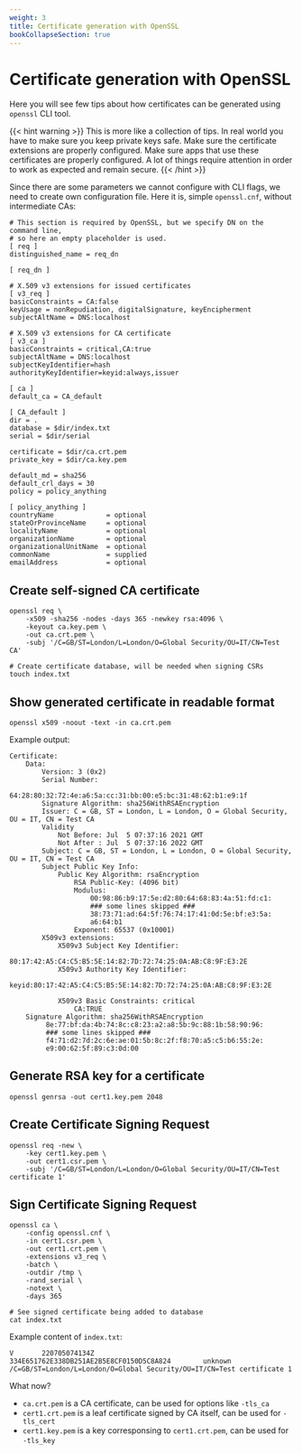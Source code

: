 ```yaml
---
weight: 3
title: Certificate generation with OpenSSL
bookCollapseSection: true
---
```


# Certificate generation with OpenSSL

Here you will see few tips about how certificates can be generated using `openssl` CLI tool.

{{< hint warning >}}
This is more like a collection of tips.
In real world you have to make sure you keep private keys safe.
Make sure the certificate extensions are properly configured.
Make sure apps that use these certificates are properly configured.
A lot of things require attention in order to work as expected and remain secure.
{{< /hint >}}

Since there are some parameters we cannot configure with CLI flags, we need to create own configuration file.
Here it is, simple `openssl.cnf`, without intermediate CAs:
```
# This section is required by OpenSSL, but we specify DN on the command line,
# so here an empty placeholder is used.
[ req ]
distinguished_name = req_dn

[ req_dn ]

# X.509 v3 extensions for issued certificates
[ v3_req ]
basicConstraints = CA:false
keyUsage = nonRepudiation, digitalSignature, keyEncipherment
subjectAltName = DNS:localhost

# X.509 v3 extensions for CA certificate
[ v3_ca ]
basicConstraints = critical,CA:true
subjectAltName = DNS:localhost
subjectKeyIdentifier=hash
authorityKeyIdentifier=keyid:always,issuer

[ ca ]
default_ca = CA_default

[ CA_default ]
dir = .
database = $dir/index.txt
serial = $dir/serial

certificate = $dir/ca.crt.pem
private_key = $dir/ca.key.pem

default_md = sha256
default_crl_days = 30
policy = policy_anything

[ policy_anything ]
countryName             = optional
stateOrProvinceName     = optional
localityName            = optional
organizationName        = optional
organizationalUnitName  = optional
commonName              = supplied
emailAddress            = optional
```

## Create self-signed CA certificate

```
openssl req \
    -x509 -sha256 -nodes -days 365 -newkey rsa:4096 \
    -keyout ca.key.pem \
    -out ca.crt.pem \
    -subj '/C=GB/ST=London/L=London/O=Global Security/OU=IT/CN=Test CA'

# Create certificate database, will be needed when signing CSRs
touch index.txt
```

## Show generated certificate in readable format

```
openssl x509 -noout -text -in ca.crt.pem
```
Example output:
```
Certificate:
    Data:
        Version: 3 (0x2)
        Serial Number:
            64:28:80:32:72:4e:a6:5a:cc:31:bb:00:e5:bc:31:48:62:b1:e9:1f
        Signature Algorithm: sha256WithRSAEncryption
        Issuer: C = GB, ST = London, L = London, O = Global Security, OU = IT, CN = Test CA
        Validity
            Not Before: Jul  5 07:37:16 2021 GMT
            Not After : Jul  5 07:37:16 2022 GMT
        Subject: C = GB, ST = London, L = London, O = Global Security, OU = IT, CN = Test CA
        Subject Public Key Info:
            Public Key Algorithm: rsaEncryption
                RSA Public-Key: (4096 bit)
                Modulus:
                    00:98:86:b9:17:5e:d2:80:64:68:83:4a:51:fd:c1:
                    ### some lines skipped ###
                    38:73:71:ad:64:5f:76:74:17:41:0d:5e:bf:e3:5a:
                    a6:64:b1
                Exponent: 65537 (0x10001)
        X509v3 extensions:
            X509v3 Subject Key Identifier:
                80:17:42:A5:C4:C5:B5:5E:14:82:7D:72:74:25:0A:AB:C8:9F:E3:2E
            X509v3 Authority Key Identifier:
                keyid:80:17:42:A5:C4:C5:B5:5E:14:82:7D:72:74:25:0A:AB:C8:9F:E3:2E

            X509v3 Basic Constraints: critical
                CA:TRUE
    Signature Algorithm: sha256WithRSAEncryption
         8e:77:bf:da:4b:74:8c:c8:23:a2:a8:5b:9c:88:1b:58:90:96:
         ### some lines skipped ###
         f4:71:d2:7d:2c:6e:ae:01:5b:8c:2f:f8:70:a5:c5:b6:55:2e:
         e9:00:62:5f:89:c3:0d:00
```

## Generate RSA key for a certificate

```
openssl genrsa -out cert1.key.pem 2048
```

## Create Certificate Signing Request

```
openssl req -new \
    -key cert1.key.pem \
    -out cert1.csr.pem \
    -subj '/C=GB/ST=London/L=London/O=Global Security/OU=IT/CN=Test certificate 1'
```

## Sign Certificate Signing Request

```
openssl ca \
    -config openssl.cnf \
    -in cert1.csr.pem \
    -out cert1.crt.pem \
    -extensions v3_req \
    -batch \
    -outdir /tmp \
    -rand_serial \
    -notext \
    -days 365

# See signed certificate being added to database
cat index.txt
```
Example content of `index.txt`:
```
V       220705074134Z           334E651762E338DB251AE2B5E8CF0150D5C8A824        unknown /C=GB/ST=London/L=London/O=Global Security/OU=IT/CN=Test certificate 1
```

What now?

* `ca.crt.pem` is a CA certificate, can be used for options like `-tls_ca`
* `cert1.crt.pem` is a leaf certificate signed by CA itself, can be used for `-tls_cert`
* `cert1.key.pem` is a key corresponsing to `cert1.crt.pem`, can be used for `-tls_key`
